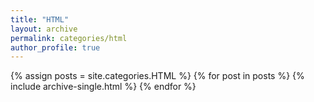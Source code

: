 ```yaml
---
title: "HTML"
layout: archive
permalink: categories/html
author_profile: true
---
```


{% assign posts = site.categories.HTML %}
{% for post in posts %} {% include archive-single.html %} {% endfor %}

